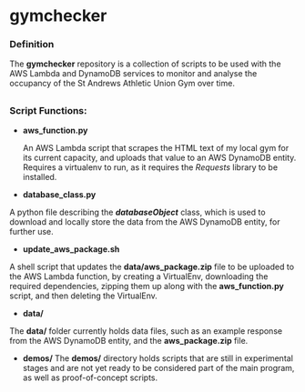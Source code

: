 # gymchecker

### Definition

The **gymchecker** repository is a collection of scripts to be used with the
AWS Lambda and DynamoDB services to monitor and analyse the occupancy of the
St Andrews Athletic Union Gym over time.

##

### Script Functions:

* **aws_function.py**

    An AWS Lambda script that scrapes the HTML text of my local gym for its current capacity,
    and uploads that value to an AWS DynamoDB entity. Requires a virtualenv to run,
    as it requires the *Requests* library to be installed.


* **database_class.py**

A python file describing the _**databaseObject**_ class, which is used to
download and locally store the data from the AWS DynamoDB entity, for further
use.


* **update_aws_package.sh**

A shell script that updates the **data/aws_package.zip** file to be uploaded to
the AWS Lambda function, by creating a VirtualEnv, downloading the required
dependencies, zipping them up along with the **aws_function.py** script, and
then deleting the VirtualEnv.

* **data/**

The **data/** folder currently holds data files, such as an example response
from the AWS DynamoDB entity, and the **aws_package.zip** file.

* **demos/**
The **demos/** directory holds scripts that are still in experimental stages
and are not yet ready to be considered part of the main program, as well as
proof-of-concept scripts.
